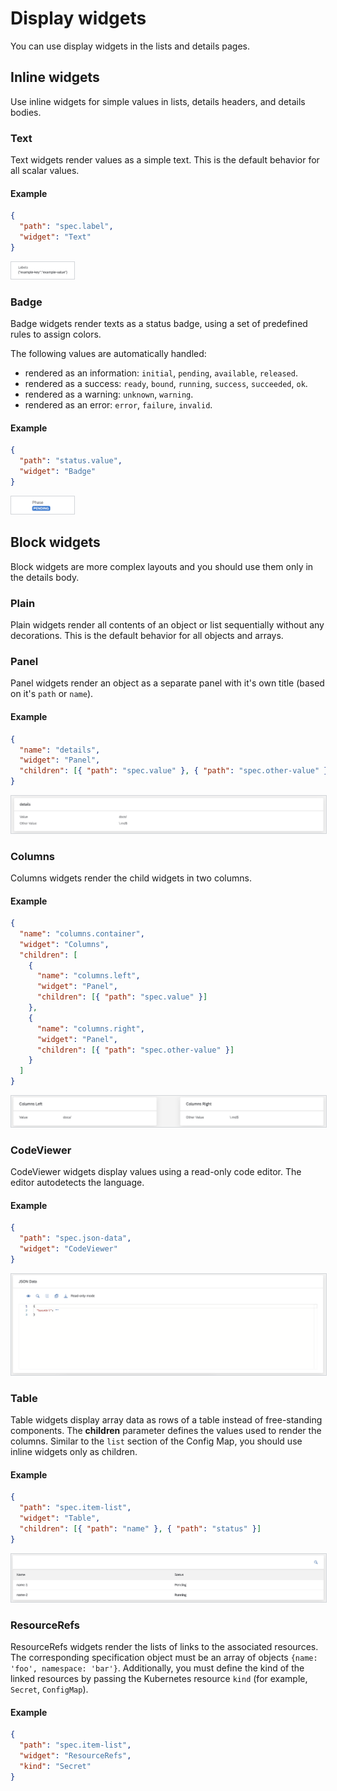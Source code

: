 # Display widgets

You can use display widgets in the lists and details pages.

## Inline widgets

Use inline widgets for simple values in lists, details headers, and details bodies.

### Text

Text widgets render values as a simple text. This is the default behavior for all scalar values.

#### Example

```json
{
  "path": "spec.label",
  "widget": "Text"
}
```

<img src="./assets/display-widgets/Text.png" alt="Example of a text widget" style="max-width:20%;border: 1px solid #D2D5D9">

### Badge

Badge widgets render texts as a status badge, using a set of predefined rules to assign colors.

The following values are automatically handled:

- rendered as an information: `initial`, `pending`, `available`, `released`.
- rendered as a success: `ready`, `bound`, `running`, `success`, `succeeded`, `ok`.
- rendered as a warning: `unknown`, `warning`.
- rendered as an error: `error`, `failure`, `invalid`.

#### Example

```json
{
  "path": "status.value",
  "widget": "Badge"
}
```

<img src="./assets/display-widgets/Badge.png" alt="Example of a badge widget" style="max-width:20%;border: 1px solid #D2D5D9">

## Block widgets

Block widgets are more complex layouts and you should use them only in the details body.

### Plain

Plain widgets render all contents of an object or list sequentially without any decorations. This is the default behavior for all objects and arrays.

### Panel

Panel widgets render an object as a separate panel with it's own title (based on it's `path` or `name`).

#### Example

```json
{
  "name": "details",
  "widget": "Panel",
  "children": [{ "path": "spec.value" }, { "path": "spec.other-value" }]
}
```

<img src="./assets/display-widgets/Panel.png" alt="Example of a panel widget" style="border: 1px solid #D2D5D9">

### Columns

Columns widgets render the child widgets in two columns.

#### Example

```json
{
  "name": "columns.container",
  "widget": "Columns",
  "children": [
    {
      "name": "columns.left",
      "widget": "Panel",
      "children": [{ "path": "spec.value" }]
    },
    {
      "name": "columns.right",
      "widget": "Panel",
      "children": [{ "path": "spec.other-value" }]
    }
  ]
}
```

<img src="./assets/display-widgets/Columns.png" alt="Example of a columns widget" style="border: 1px solid #D2D5D9">

### CodeViewer

CodeViewer widgets display values using a read-only code editor. The editor autodetects the language.

#### Example

```json
{
  "path": "spec.json-data",
  "widget": "CodeViewer"
}
```

<img src="./assets/display-widgets/CodeViewer.png" alt="Example of a CodeViewer widget" style="border: 1px solid #D2D5D9">

### Table

Table widgets display array data as rows of a table instead of free-standing components. The **children** parameter defines the values used to render the columns. Similar to the `list` section of the Config Map, you should use inline widgets only as children.

#### Example

```json
{
  "path": "spec.item-list",
  "widget": "Table",
  "children": [{ "path": "name" }, { "path": "status" }]
}
```

<img src="./assets/display-widgets/Table.png" alt="Example of a table widget" style="border: 1px solid #D2D5D9">

### ResourceRefs

ResourceRefs widgets render the lists of links to the associated resources. The corresponding specification object must be an array of objects `{name: 'foo', namespace: 'bar'}`.
Additionally, you must define the kind of the linked resources by passing the Kubernetes resource `kind` (for example, `Secret`, `ConfigMap`).

#### Example

```json
{
  "path": "spec.item-list",
  "widget": "ResourceRefs",
  "kind": "Secret"
}
```
